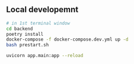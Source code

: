 ## Local developemnt

```bash
# in 1st terminal window
cd backend
poetry install
docker-compose -f docker-compose.dev.yml up -d
bash prestart.sh

uvicorn app.main:app --reload
```